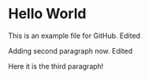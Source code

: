# Hello World

This is an example file for GitHub. Edited

Adding second paragraph now. Edited

Here it is the third paragraph!